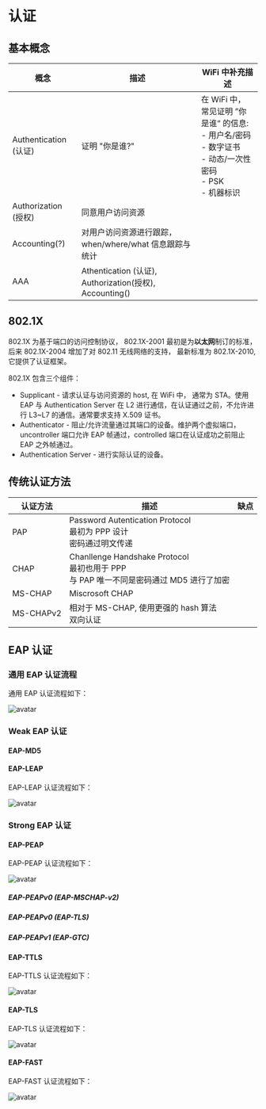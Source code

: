 # 认证

## 基本概念

| 概念 | 描述 | WiFi 中补充描述 |
-|-|-|
|Authentication (认证) |证明 "你是谁?" | 在 WiFi 中， 常见证明 ”你是谁“ 的信息:<br> - 用户名/密码<br> - 数字证书<br> - 动态/一次性密码<br>- PSK<br> - 机器标识|
|Authorization (授权) |同意用户访问资源 |  |
|Accounting(?)|对用户访问资源进行跟踪，when/where/what 信息跟踪与统计 | |
|AAA| Athentication (认证), Authorization(授权), Accounting()||

## 802.1X

802.1X 为基于端口的访问控制协议， 802.1X-2001 最初是为**以太网**制订的标准，后来 802.1X-2004 增加了对 802.11 无线网络的支持， 最新标准为 802.1X-2010, 它提供了认证框架。

802.1X 包含三个组件：

 - Supplicant - 请求认证与访问资源的 host, 在 WiFi 中， 通常为 STA。使用 EAP 与 Authentication Server 在 L2 进行通信，在认证通过之前，不允许进行 L3~L7 的通信。通常要求支持 X.509 证书。
 - Authenticator - 阻止/允许流量通过其端口的设备。维护两个虚拟端口，uncontroller 端口允许 EAP 帧通过，controlled 端口在认证成功之前阻止 EAP 之外帧通过。
 - Authentication Server - 进行实际认证的设备。

## 传统认证方法

| 认证方法 |描述| 缺点 |
-|-|-|
|PAP | Password Autentication Protocol<br>最初为 PPP 设计<br>密码通过明文传递 | |
|CHAP | Chanllenge Handshake Protocol<br>最初也用于 PPP<br>与 PAP 唯一不同是密码通过 MD5 进行了加密 ||
|MS-CHAP|Miscrosoft CHAP||
|MS-CHAPv2|相对于 MS-CHAP, 使用更强的 hash 算法<br>双向认证||

## EAP 认证

### 通用 EAP 认证流程

通用 EAP 认证流程如下：

![avatar](https://github.com/michaelloveyou/wlearn_2021/blob/main/picture/12.0.4.eap_general.PNG)

### Weak EAP 认证

#### EAP-MD5

#### EAP-LEAP


EAP-LEAP 认证流程如下：

![avatar](https://github.com/michaelloveyou/wlearn_2021/blob/main/picture/12.0.4.eap_leap.PNG)

### Strong EAP 认证

#### EAP-PEAP

EAP-PEAP 认证流程如下：

![avatar](https://github.com/michaelloveyou/wlearn_2021/blob/main/picture/12.0.4.eap_peap.PNG)

##### EAP-PEAPv0 (EAP-MSCHAP-v2)

##### EAP-PEAPv0 (EAP-TLS)

##### EAP-PEAPv1 (EAP-GTC)

#### EAP-TTLS

EAP-TTLS 认证流程如下：

![avatar](https://github.com/michaelloveyou/wlearn_2021/blob/main/picture/12.0.4.eap_ttls.PNG)

#### EAP-TLS

EAP-TLS 认证流程如下：

![avatar](https://github.com/michaelloveyou/wlearn_2021/blob/main/picture/12.0.4.eap_tls.PNG)

#### EAP-FAST


EAP-FAST 认证流程如下：

![avatar](https://github.com/michaelloveyou/wlearn_2021/blob/main/picture/12.0.4.eap_fast.PNG)
